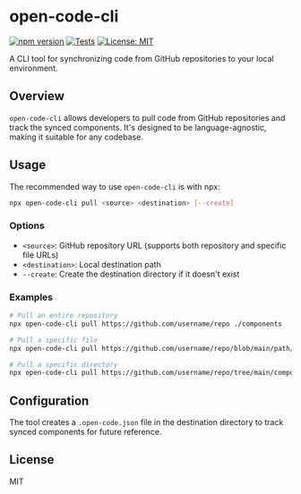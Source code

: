 # open-code-cli

[![npm version](https://img.shields.io/npm/v/open-code-cli.svg)](https://www.npmjs.com/package/open-code-cli)
[![Tests](https://github.com/rjvim/open-code-cli/workflows/CI/badge.svg)](https://github.com/rjvim/open-code-cli/actions?query=workflow%3ACI)
[![License: MIT](https://img.shields.io/badge/License-MIT-yellow.svg)](https://opensource.org/licenses/MIT)

A CLI tool for synchronizing code from GitHub repositories to your local environment.

## Overview

`open-code-cli` allows developers to pull code from GitHub repositories and track the synced components. It's designed to be language-agnostic, making it suitable for any codebase.

## Usage

The recommended way to use `open-code-cli` is with npx:

```bash
npx open-code-cli pull <source> <destination> [--create]
```

### Options
- `<source>`: GitHub repository URL (supports both repository and specific file URLs)
- `<destination>`: Local destination path
- `--create`: Create the destination directory if it doesn't exist

### Examples

```bash
# Pull an entire repository
npx open-code-cli pull https://github.com/username/repo ./components

# Pull a specific file
npx open-code-cli pull https://github.com/username/repo/blob/main/path/to/file.js ./components

# Pull a specific directory
npx open-code-cli pull https://github.com/username/repo/tree/main/components/button ./my-components
```

## Configuration

The tool creates a `.open-code.json` file in the destination directory to track synced components for future reference.

## License

MIT
